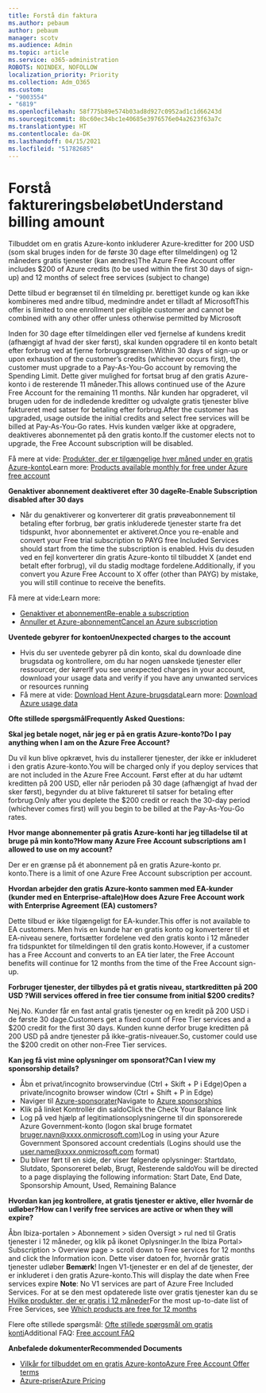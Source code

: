 ```yaml
---
title: Forstå din faktura
ms.author: pebaum
author: pebaum
manager: scotv
ms.audience: Admin
ms.topic: article
ms.service: o365-administration
ROBOTS: NOINDEX, NOFOLLOW
localization_priority: Priority
ms.collection: Adm_O365
ms.custom:
- "9003554"
- "6819"
ms.openlocfilehash: 58f775b89e574b03ad8d927c0952ad1c1d66243d
ms.sourcegitcommit: 8bc60ec34bc1e40685e3976576e04a2623f63a7c
ms.translationtype: HT
ms.contentlocale: da-DK
ms.lasthandoff: 04/15/2021
ms.locfileid: "51782685"
---
```

# <a name="understand-billing-amount"></a><span data-ttu-id="03571-102">Forstå faktureringsbeløbet</span><span class="sxs-lookup"><span data-stu-id="03571-102">Understand billing amount</span></span>

<span data-ttu-id="03571-103">Tilbuddet om en gratis Azure-konto inkluderer Azure-kreditter for 200 USD (som skal bruges inden for de første 30 dage efter tilmeldingen) og 12 måneders gratis tjenester (kan ændres)</span><span class="sxs-lookup"><span data-stu-id="03571-103">The Azure Free Account offer includes $200 of Azure credits (to be used within the first 30 days of sign-up) and 12 months of select free services (subject to change)</span></span>

<span data-ttu-id="03571-104">Dette tilbud er begrænset til én tilmelding pr. berettiget kunde og kan ikke kombineres med andre tilbud, medmindre andet er tilladt af Microsoft</span><span class="sxs-lookup"><span data-stu-id="03571-104">This offer is limited to one enrollment per eligible customer and cannot be combined with any other offer unless otherwise permitted by Microsoft</span></span>

<span data-ttu-id="03571-105">Inden for 30 dage efter tilmeldingen eller ved fjernelse af kundens kredit (afhængigt af hvad der sker først), skal kunden opgradere til en konto betalt efter forbrug ved at fjerne forbrugsgrænsen.</span><span class="sxs-lookup"><span data-stu-id="03571-105">Within 30 days of sign-up or upon exhaustion of the customer’s credits (whichever occurs first), the customer must upgrade to a Pay-As-You-Go account by removing the Spending Limit.</span></span> <span data-ttu-id="03571-106">Dette giver mulighed for fortsat brug af den gratis Azure-konto i de resterende 11 måneder.</span><span class="sxs-lookup"><span data-stu-id="03571-106">This allows continued use of the Azure Free Account for the remaining 11 months.</span></span> <span data-ttu-id="03571-107">Når kunden har opgraderet, vil brugen uden for de indledende kreditter og udvalgte gratis tjenester blive faktureret med satser for betaling efter forbrug.</span><span class="sxs-lookup"><span data-stu-id="03571-107">After the customer has upgraded, usage outside the initial credits and select free services will be billed at Pay-As-You-Go rates.</span></span> <span data-ttu-id="03571-108">Hvis kunden vælger ikke at opgradere, deaktiveres abonnementet på den gratis konto.</span><span class="sxs-lookup"><span data-stu-id="03571-108">If the customer elects not to upgrade, the Free Account subscription will be disabled.</span></span>

<span data-ttu-id="03571-109">Få mere at vide: [Produkter, der er tilgængelige hver måned under en gratis Azure-konto](https://azure.microsoft.com/free/free-account-faq/)</span><span class="sxs-lookup"><span data-stu-id="03571-109">Learn more: [Products available monthly for free under Azure free account](https://azure.microsoft.com/free/free-account-faq/)</span></span>

<span data-ttu-id="03571-110">**Genaktiver abonnement deaktiveret efter 30 dage**</span><span class="sxs-lookup"><span data-stu-id="03571-110">**Re-Enable Subscription disabled after 30 days**</span></span>

- <span data-ttu-id="03571-111">Når du genaktiverer og konverterer dit gratis prøveabonnement til betaling efter forbrug, bør gratis inkluderede tjenester starte fra det tidspunkt, hvor abonnementet er aktiveret.</span><span class="sxs-lookup"><span data-stu-id="03571-111">Once you re-enable and convert your Free trial subscription to PAYG free Included Services should start from the time the subscription is enabled.</span></span> <span data-ttu-id="03571-112">Hvis du desuden ved en fejl konverterer din gratis Azure-konto til tilbuddet X (andet end betalt efter forbrug), vil du stadig modtage fordelene.</span><span class="sxs-lookup"><span data-stu-id="03571-112">Additionally, if you convert you Azure Free Account to X offer (other than PAYG) by mistake, you will still continue to receive the benefits.</span></span>

<span data-ttu-id="03571-113">Få mere at vide:</span><span class="sxs-lookup"><span data-stu-id="03571-113">Learn more:</span></span> 
- [<span data-ttu-id="03571-114">Genaktiver et abonnement</span><span class="sxs-lookup"><span data-stu-id="03571-114">Re-enable a subscription</span></span>](https://docs.microsoft.com/azure/billing/billing-subscription-become-disable?WT.mc_id=Portal-Microsoft_Azure_Support)
- [<span data-ttu-id="03571-115">Annuller et Azure-abonnement</span><span class="sxs-lookup"><span data-stu-id="03571-115">Cancel an Azure subscription</span></span>](https://docs.microsoft.com/azure/billing/billing-how-to-cancel-azure-subscription?WT.mc_id=Portal-Microsoft_Azure_Support)

<span data-ttu-id="03571-116">**Uventede gebyrer for kontoen**</span><span class="sxs-lookup"><span data-stu-id="03571-116">**Unexpected charges to the account**</span></span>

- <span data-ttu-id="03571-117">Hvis du ser uventede gebyrer på din konto, skal du downloade dine brugsdata og kontrollere, om du har nogen uønskede tjenester eller ressourcer, der kører</span><span class="sxs-lookup"><span data-stu-id="03571-117">If you see unexpected charges in your account, download your usage data and verify if you have any unwanted services or resources running</span></span>
- <span data-ttu-id="03571-118">Få mere at vide: [Download Hent Azure-brugsdata](https://docs.microsoft.com/azure/billing/billing-download-azure-invoice-daily-usage-date?WT.mc_id=Portal-Microsoft_Azure_Support#download-usage)</span><span class="sxs-lookup"><span data-stu-id="03571-118">Learn more: [Download Azure usage data](https://docs.microsoft.com/azure/billing/billing-download-azure-invoice-daily-usage-date?WT.mc_id=Portal-Microsoft_Azure_Support#download-usage)</span></span>

<span data-ttu-id="03571-119">**Ofte stillede spørgsmål**</span><span class="sxs-lookup"><span data-stu-id="03571-119">**Frequently Asked Questions:**</span></span>

<span data-ttu-id="03571-120">**Skal jeg betale noget, når jeg er på en gratis Azure-konto?**</span><span class="sxs-lookup"><span data-stu-id="03571-120">**Do I pay anything when I am on the Azure Free Account?**</span></span>

<span data-ttu-id="03571-121">Du vil kun blive opkrævet, hvis du installerer tjenester, der ikke er inkluderet i den gratis Azure-konto.</span><span class="sxs-lookup"><span data-stu-id="03571-121">You will be charged only if you deploy services that are not included in the Azure Free Account.</span></span> <span data-ttu-id="03571-122">Først efter at du har udtømt kreditten på 200 USD, eller når perioden på 30 dage (afhængigt af hvad der sker først), begynder du at blive faktureret til satser for betaling efter forbrug.</span><span class="sxs-lookup"><span data-stu-id="03571-122">Only after you deplete the $200 credit or reach the 30-day period (whichever comes first) will you begin to be billed at the Pay-As-You-Go rates.</span></span>

<span data-ttu-id="03571-123">**Hvor mange abonnementer på gratis Azure-konti har jeg tilladelse til at bruge på min konto?**</span><span class="sxs-lookup"><span data-stu-id="03571-123">**How many Azure Free Account subscriptions am I allowed to use on my account?**</span></span>  

<span data-ttu-id="03571-124">Der er en grænse på ét abonnement på en gratis Azure-konto pr. konto.</span><span class="sxs-lookup"><span data-stu-id="03571-124">There is a limit of one Azure Free Account subscription per account.</span></span>

<span data-ttu-id="03571-125">**Hvordan arbejder den gratis Azure-konto sammen med EA-kunder (kunder med en Enterprise-aftale)**</span><span class="sxs-lookup"><span data-stu-id="03571-125">**How does Azure Free Account work with Enterprise Agreement (EA) customers?**</span></span>  

<span data-ttu-id="03571-126">Dette tilbud er ikke tilgængeligt for EA-kunder.</span><span class="sxs-lookup"><span data-stu-id="03571-126">This offer is not available to EA customers.</span></span> <span data-ttu-id="03571-127">Men hvis en kunde har en gratis konto og konverterer til et EA-niveau senere, fortsætter fordelene ved den gratis konto i 12 måneder fra tidspunktet for tilmeldingen til den gratis konto.</span><span class="sxs-lookup"><span data-stu-id="03571-127">However, if a customer has a Free Account and converts to an EA tier later, the Free Account benefits will continue for 12 months from the time of the Free Account sign-up.</span></span>

<span data-ttu-id="03571-128">**Forbruger tjenester, der tilbydes på et gratis niveau, startkreditten på 200 USD ?**</span><span class="sxs-lookup"><span data-stu-id="03571-128">**Will services offered in free tier consume from initial $200 credits?**</span></span>  

<span data-ttu-id="03571-129">Nej.</span><span class="sxs-lookup"><span data-stu-id="03571-129">No.</span></span> <span data-ttu-id="03571-130">Kunder får en fast antal gratis tjenester og en kredit på 200 USD i de første 30 dage.</span><span class="sxs-lookup"><span data-stu-id="03571-130">Customers get a fixed count of Free Tier services and a $200 credit for the first 30 days.</span></span> <span data-ttu-id="03571-131">Kunden kunne derfor bruge kreditten på 200 USD på andre tjenester på ikke-gratis-niveauer.</span><span class="sxs-lookup"><span data-stu-id="03571-131">So, customer could use the $200 credit on other non-Free Tier services.</span></span>

<span data-ttu-id="03571-132">**Kan jeg få vist mine oplysninger om sponsorat?**</span><span class="sxs-lookup"><span data-stu-id="03571-132">**Can I view my sponsorship details?**</span></span>

- <span data-ttu-id="03571-133">Åbn et privat/incognito browservindue (Ctrl + Skift + P i Edge)</span><span class="sxs-lookup"><span data-stu-id="03571-133">Open a private/incognito browser window (Ctrl + Shift + P in Edge)</span></span>
- <span data-ttu-id="03571-134">Naviger til [Azure-sponsorater](http://www.microsoftazuresponsorships.com/)</span><span class="sxs-lookup"><span data-stu-id="03571-134">Navigate to [Azure sponsorships](http://www.microsoftazuresponsorships.com/)</span></span>
- <span data-ttu-id="03571-135">Klik på linket Kontrollér din saldo</span><span class="sxs-lookup"><span data-stu-id="03571-135">Click the Check Your Balance link</span></span>
- <span data-ttu-id="03571-136">Log på ved hjælp af legitimationsoplysningerne til din sponsorerede Azure Government-konto (logon skal bruge formatet bruger.navn@xxxx.onmicrosoft.com)</span><span class="sxs-lookup"><span data-stu-id="03571-136">Log in using your Azure Government Sponsored account credentials (Logins should use the user.name@xxxx.onmicrosoft.com format)</span></span>
- <span data-ttu-id="03571-137">Du bliver ført til en side, der viser følgende oplysninger: Startdato, Slutdato, Sponsoreret beløb, Brugt, Resterende saldo</span><span class="sxs-lookup"><span data-stu-id="03571-137">You will be directed to a page displaying the following information: Start Date, End Date, Sponsorship Amount, Used, Remaining Balance</span></span>

<span data-ttu-id="03571-138">**Hvordan kan jeg kontrollere, at gratis tjenester er aktive, eller hvornår de udløber?**</span><span class="sxs-lookup"><span data-stu-id="03571-138">**How can I verify free services are active or when they will expire?**</span></span>

<span data-ttu-id="03571-139">Åbn Ibiza-portalen > Abonnement > siden Oversigt > rul ned til Gratis tjenester i 12 måneder, og klik på ikonet Oplysninger.</span><span class="sxs-lookup"><span data-stu-id="03571-139">In the Ibiza Portal> Subscription > Overview page > scroll down to Free services for 12 months and click the Information icon.</span></span> <span data-ttu-id="03571-140">Dette viser datoen for, hvornår gratis tjenester udløber **Bemærk**! Ingen V1-tjenester er en del af de tjenester, der er inkluderet i den gratis Azure-konto.</span><span class="sxs-lookup"><span data-stu-id="03571-140">This will display the date when Free services expire **Note**: No V1 services are part of Azure Free Included Services.</span></span> <span data-ttu-id="03571-141">For at se den mest opdaterede liste over gratis tjenester kan du se [Hvilke produkter, der er gratis i 12 måneder](http://www.microsoftazuresponsorships.com/)</span><span class="sxs-lookup"><span data-stu-id="03571-141">For the most up-to-date list of Free Services, see [Which products are free for 12 months](http://www.microsoftazuresponsorships.com/)</span></span>

<span data-ttu-id="03571-142">Flere ofte stillede spørgsmål: [Ofte stillede spørgsmål om gratis konti](https://azure.microsoft.com/free/free-account-faq/)</span><span class="sxs-lookup"><span data-stu-id="03571-142">Additional FAQ: [Free account FAQ](https://azure.microsoft.com/free/free-account-faq/)</span></span>

<span data-ttu-id="03571-143">**Anbefalede dokumenter**</span><span class="sxs-lookup"><span data-stu-id="03571-143">**Recommended Documents**</span></span>

- [<span data-ttu-id="03571-144">Vilkår for tilbuddet om en gratis Azure-konto</span><span class="sxs-lookup"><span data-stu-id="03571-144">Azure Free Account Offer terms</span></span>](https://azure.microsoft.com/offers/ms-azr-0044p/)
- [<span data-ttu-id="03571-145">Azure-priser</span><span class="sxs-lookup"><span data-stu-id="03571-145">Azure Pricing</span></span>](https://azure.microsoft.com/pricing/)